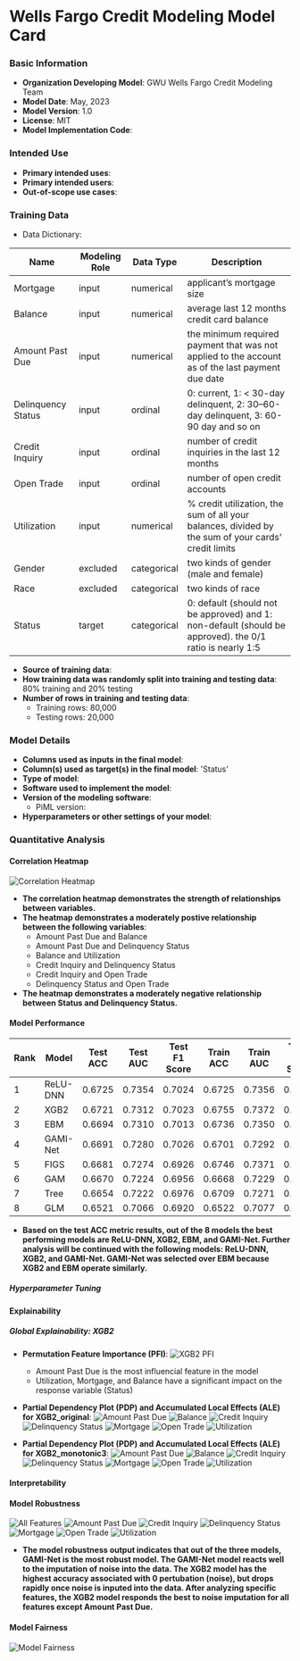 # Wells Fargo Credit Modeling Model Card

### Basic Information

* **Organization Developing Model**: GWU Wells Fargo Credit Modeling Team
* **Model Date**: May, 2023
* **Model Version**: 1.0
* **License**: MIT
* **Model Implementation Code**: 

### Intended Use
* **Primary intended uses**: 
* **Primary intended users**: 
* **Out-of-scope use cases**:

### Training Data

* Data Dictionary: 

| Name | Modeling Role | Data Type | Description|
| ---- | ------------- | --------- | ---------- |
| Mortgage | input | numerical | applicant’s mortgage size |
| Balance | input | numerical | average last 12 months credit card balance |
| Amount Past Due | input | numerical | the minimum required payment that was not applied to the account as of the last payment due date |
| Delinquency Status | input | ordinal | 0: current, 1: < 30-day delinquent, 2: 30–60-day delinquent, 3: 60-90 day and so on |
| Credit Inquiry | input | ordinal | number of credit inquiries in the last 12 months |
| Open Trade | input | ordinal | number of open credit accounts |
| Utilization | input | numerical | % credit utilization, the sum of all your balances, divided by the sum of your cards' credit limits |
| Gender | excluded | categorical | two kinds of gender (male and female) |
| Race | excluded | categorical | two kinds of race |
| Status | target | categorical | 0: default (should not be approved) and 1: non-default (should be approved). the 0/1 ratio is nearly 1:5 |

* **Source of training data**: 
* **How training data was randomly split into training and testing data**: 80% training and 20% testing
* **Number of rows in training and testing data**:
  * Training rows: 80,000
  * Testing rows: 20,000

### Model Details
* **Columns used as inputs in the final model**: 
* **Column(s) used as target(s) in the final model**: 'Status'
* **Type of model**: 
* **Software used to implement the model**: 
* **Version of the modeling software**: 
  * PiML version:
* **Hyperparameters or other settings of your model**:

### Quantitative Analysis

#### Correlation Heatmap

![Correlation Heatmap](https://github.com/tariaherbert/Wells-Fargo/blob/main/correlation%20heatmap.png)
* **The correlation heatmap demonstrates the strength of relationships between variables.** 
* **The heatmap demonstrates a moderately postive relationship between the following variables**:
   * Amount Past Due and Balance
   * Amount Past Due and Delinquency Status
   * Balance and Utilization
   * Credit Inquiry and Delinquency Status
   * Credit Inquiry and Open Trade
   * Delinquency Status and Open Trade
* **The heatmap demonstrates a moderately negative relationship between Status and Delinquency Status.**

#### Model Performance

| Rank |   Model | Test ACC | Test AUC | Test F1 Score | Train ACC | Train AUC | Train F1 Score |
| ---- | ------- | -------- | -------- | ------------- | --------- | --------- | -------------- |
| 1 | ReLU-DNN | 0.6725 | 0.7354 | 0.7024 | 0.6725 | 0.7356 | 0.7030 |
| 2 | XGB2 | 0.6721 | 0.7312 | 0.7023 | 0.6755 | 0.7372 | 0.7065 |
| 3 | EBM | 0.6694 | 0.7310 | 0.7013 | 0.6736 | 0.7350 | 0.7060 |
| 4 | GAMI-Net | 0.6691 | 0.7280 | 0.7026 | 0.6701 | 0.7292 | 0.7045 |
| 5 | FIGS | 0.6681 | 0.7274 | 0.6926 | 0.6746 | 0.7371 | 0.6997 |
| 6 | GAM | 0.6670 | 0.7224 | 0.6956 | 0.6668 | 0.7229 | 0.6962 |
| 7 | Tree | 0.6654 | 0.7222 | 0.6976 | 0.6709 | 0.7271 | 0.7033 |
| 8 | GLM | 0.6521 | 0.7066 | 0.6920 | 0.6522 | 0.7077 | 0.6939 |

* **Based on the test ACC metric results, out of the 8 models the best performing models are ReLU-DNN, XGB2, EBM, and GAMI-Net. Further analysis will be continued with the following models: ReLU-DNN, XGB2, and GAMI-Net. GAMI-Net was selected over EBM because XGB2 and EBM operate similarly.**

##### Hyperparameter Tuning

#### Explainability

##### Global Explainability: XGB2

* **Permutation Feature Importance (PFI)**:
   ![XGB2 PFI](https://github.com/tariaherbert/Wells-Fargo/blob/main/XGB2%20PFI.png)
   * Amount Past Due is the most influencial feature in the model
   * Utilization, Mortgage, and Balance have a significant impact on the response variable (Status)

* **Partial Dependency Plot (PDP) and Accumulated Local Effects (ALE) for XGB2_original**:
   ![Amount Past Due]()
   ![Balance]()
   ![Credit Inquiry]()
   ![Delinquency Status]()
   ![Mortgage]()
   ![Open Trade]()
   ![Utilization]()

* **Partial Dependency Plot (PDP) and Accumulated Local Effects (ALE) for XGB2_monotonic3**:
   ![Amount Past Due]()
   ![Balance]()
   ![Credit Inquiry]()
   ![Delinquency Status]()
   ![Mortgage]()
   ![Open Trade]()
   ![Utilization]()

#### Interpretability

#### Model Robustness

![All Features](https://github.com/tariaherbert/Wells-Fargo/blob/main/model%20robustness%20all%20features.png)
![Amount Past Due](https://github.com/tariaherbert/Wells-Fargo/blob/main/model%20robustness%20amount%20past%20due.png)
![Credit Inquiry](https://github.com/tariaherbert/Wells-Fargo/blob/main/model%20robustness%20credit%20inquiry.png)
![Delinquency Status](https://github.com/tariaherbert/Wells-Fargo/blob/main/model%20robustness%20delinquincy%20status.png)
![Mortgage](https://github.com/tariaherbert/Wells-Fargo/blob/main/model%20robustness%20mortgage.png)
![Open Trade](https://github.com/tariaherbert/Wells-Fargo/blob/main/model%20robustness%20open%20trade.png)
![Utilization](https://github.com/tariaherbert/Wells-Fargo/blob/main/model%20robustness%20utilization.png)

* **The model robustness output indicates that out of the three models, GAMI-Net is the most robust model. The GAMI-Net model reacts well to the imputation of noise into the data. The XGB2 model has the highest accuracy associated with 0 pertubation (noise), but drops rapidly once noise is inputed into the data. After analyzing specific features, the XGB2 model responds the best to noise imputation for all features except Amount Past Due.**

#### Model Fairness

![Model Fairness]()
